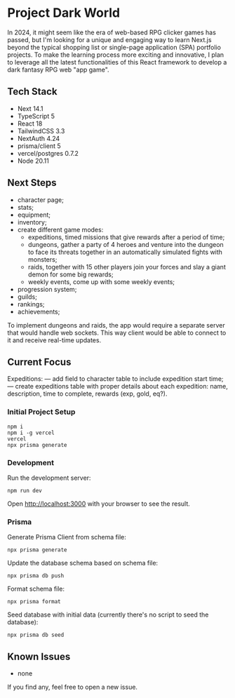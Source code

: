 # Project Dark World

In 2024, it might seem like the era of web-based RPG clicker games has passed, but I'm looking for a unique and engaging way to learn Next.js beyond the typical shopping list or single-page application (SPA) portfolio projects. To make the learning process more exciting and innovative, I plan to leverage all the latest functionalities of this React framework to develop a dark fantasy RPG web "app game".

## Tech Stack

- Next 14.1
- TypeScript 5
- React 18
- TailwindCSS 3.3
- NextAuth 4.24
- prisma/client 5
- vercel/postgres 0.7.2
- Node 20.11

## Next Steps

- character page;
- stats;
- equipment;
- inventory;
- create different game modes:
  - expeditions, timed missions that give rewards after a period of time;
  - dungeons, gather a party of 4 heroes and venture into the dungeon to face its threats together in an automatically simulated fights with monsters;
  - raids, together with 15 other players join your forces and slay a giant demon for some big rewards;
  - weekly events, come up with some weekly events;
- progression system;
- guilds;
- rankings;
- achievements;

To implement dungeons and raids, the app would require a separate server that would handle web sockets. This way client would be able to connect to it and receive real-time updates.

## Current Focus

Expeditions:
— add field to character table to include expedition start time;
— create expeditions table with proper details about each expedition: name, description, time to complete, rewards (exp, gold, eq?).

### Initial Project Setup

```
npm i
npm i -g vercel
vercel
npx prisma generate
```

### Development

Run the development server:

```
npm run dev
```

Open [http://localhost:3000](http://localhost:3000) with your browser to see the result.

### Prisma

Generate Prisma Client from schema file:

```
npx prisma generate
```

Update the database schema based on schema file:

```
npx prisma db push
```

Format schema file:

```
npx prisma format
```

Seed database with initial data (currently there's no script to seed the database):

```
npx prisma db seed
```

## Known Issues

- none

If you find any, feel free to open a new issue.
